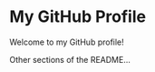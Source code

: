 # My GitHub Profile

Welcome to my GitHub profile!

<!-- START_LANGUAGES -->
<!-- END_LANGUAGES -->

Other sections of the README...
